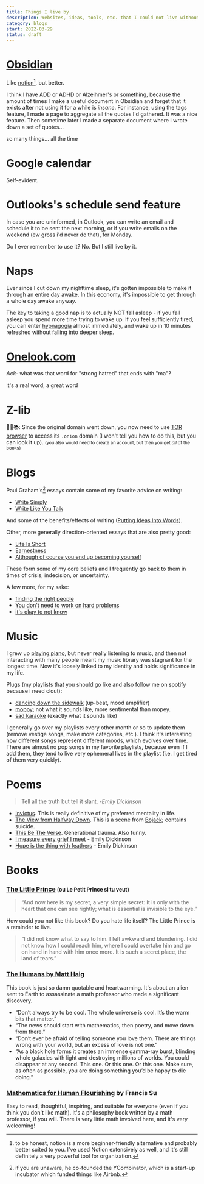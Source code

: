 ```yaml
---
title: Things I live by
description: Websites, ideas, tools, etc. that I could not live without, in no particular order.
category: blogs
start: 2022-03-29
status: draft
---
```


# [Obsidian](https://obsidian.md)

Like [notion](https://notion.so)[^1], but better. 

I think I have ADD or ADHD or Alzeihmer's or something, because the amount of times I make a useful document in Obsidian and forget that it exists after not using it for a while is _insane_. 
For instance, using the tags feature, I made a page to aggregate all the quotes I'd gathered. It was a nice feature. Then sometime later I made a separate document where I wrote down a set of quotes...
 
<article-image src='obsidian-tasks.jpg' alt='a screenshot of a todo list set up in Obsidian'>
</article-image>
<div class='img-caption'> so many things... all the time </div>

# Google calendar

Self-evident.

# Outlooks's schedule send feature

In case you are uninformed, in Outlook, you can write an email and schedule it to be sent the next morning, or if you write emails on the weekend (ew gross i'd never do that), for Monday.

Do I ever remember to use it? No. But I still live by it.

# Naps

Ever since I cut down my nighttime sleep, it's gotten impossible to make it through an entire day awake. 
In this economy, it's impossible to get through a whole day awake anyway.

The key to taking a good nap is to actually NOT fall asleep - if you fall asleep you spend more time trying to wake up. 
If you feel sufficiently tired, you can enter [hypnagogia](https://en.wikipedia.org/wiki/Hypnagogia) almost immediately, and wake up in 10 minutes refreshed without falling into deeper sleep.

# [Onelook.com](https://onelook.com)
_Ack-_ what was that word for "strong hatred" that ends with "ma"?

<article-image src='anathema.png' alt='a screenshot of Onelook thesaurus returning a list of words which mean strongly hated, finding anathema'> </article-image>
<div class='img-caption'> it's a real word, a great word </div>

# Z-lib
🏴‍☠️📚: Since the original domain went down, you now need to use [TOR browser](https://www.torproject.org) to access its `.onion` domain (I won't tell you how to do this, but you can look it up).
<small class='whisper'> (you also would need to create an account, but then you get _all_ of the books) </small>

# Blogs 

Paul Graham's[^who?] essays contain some of my favorite advice on writing:

- [Write Simply](http://www.paulgraham.com/simply.html)
- [Write Like You Talk](http://www.paulgraham.com/talk.html)

And some of the benefits/effects of writing ([Putting Ideas Into Words](http://www.paulgraham.com/words.html)).

Other, more generally direction-oriented essays that are also pretty good:

- [Life Is Short](http://www.paulgraham.com/vb.html)
- [Earnestness](http://paulgraham.com/earnest.html)
- [Although of course you end up becoming yourself](https://mitadmissions.org/blogs/entry/choosing-to-become-yourself/)

These form some of my core beliefs and I frequently go back to them in times of crisis, indecision, or uncertainty.

A few more, for my sake:

- [finding the right people](https://nicoles.substack.com/p/finding-the-right-people)
- [You don't need to work on hard problems](https://www.benkuhn.net/hard/)
- [it's okay to not know](https://mitadmissions.org/blogs/entry/it-is-okay-to-not-know/)

# Music

I grew up [playing piano](https://www.kennethsun.net/posts/c-sharp-minor), but never really listening to music, and then not interacting with many people meant my music library was stagnant for the longest time.
Now it's loosely linked to my identity and holds significance in my life.

Plugs (my playlists that you should go like and also follow me on spotify because i need clout):

- [dancing down the sidewalk](https://open.spotify.com/playlist/0JKgiTGaaXoUpfLvEPd7YM?si=e0f52fa686f54dd5) (up-beat, mood amplifier)
- [moppy](https://open.spotify.com/playlist/6wNJphAVy0JMnc01R4huU1?si=d9e08470e34846de); not what it sounds like, more sentimental than mopey.
- [sad karaoke](https://open.spotify.com/playlist/2PiczkgGSNVrgU47dDLaTW?si=5205a36262124e8a) (exactly what it sounds like)

I generally go over my playlists every other month or so to update them (remove vestige songs, make more categories, etc.).
I think it's interesting how different songs represent different moods, which evolves over time.
There are almost no pop songs in my favorite playlists, because even if I add them, they tend to live very ephemeral lives in the playlist (i.e. I get tired of them very quickly).

# Poems
> Tell all the truth but tell it slant.
> -_Emily Dickinson_

- [Invictus](https://poets.org/poem/invictus). This is really definitive of my preferred mentality in life.
- [The View from Halfway Down](https://www.youtube.com/watch?v=u1_EBSlnDlU). This is a scene from [Bojack](https://en.wikipedia.org/wiki/BoJack_Horseman); contains suicide.
- [This Be The Verse](https://www.poetryfoundation.org/poems/48419/this-be-the-verse). Generational trauma. Also funny.
- [I measure every grief I meet](https://poets.org/poem/i-measure-every-grief-i-meet-561) - Emily Dickinson
- [Hope is the thing with feathers](https://poets.org/poem/hope-thing-feathers-254) - Emily Dickinson

# Books

### [The Little Prince](https://en.wikipedia.org/wiki/The_Little_Prince) <small class='whisper'> (ou Le Petit Prince si tu veut) </small>

> “And now here is my secret, a very simple secret: It is only with the heart that one can see rightly; what is essential is invisible to the eye.” 

How could you not like this book? Do you hate life itself?
The Little Prince is a reminder to live.

> “I did not know what to say to him. I felt awkward and blundering. I did not know how I could reach him, where I could overtake him and go on hand in hand with him once more. It is such a secret place, the land of tears.”

### [The Humans by Matt Haig](https://www.amazon.com/Humans-Novel-Matt-Haig/dp/1476730598)

This book is just so damn quotable and heartwarming.
It's about an alien sent to Earth to assassinate a math professor who made a significant discovery.

- “Don’t always try to be cool. The whole universe is cool. It’s the warm bits that matter.”
- “The news should start with mathematics, then poetry, and move down from there.”
- “Don’t ever be afraid of telling someone you love them. There are things wrong with your world, but an excess of love is not one.”
- “As a black hole forms it creates an immense gamma-ray burst, blinding whole galaxies with light and destroying millions of worlds. You could disappear at any second. This one. Or this one. Or this one. Make sure, as often as possible, you are doing something you’d be happy to die doing.”

### [Mathematics for Human Flourishing](https://www.francissu.com/flourishing) by Francis Su

Easy to read, thoughtful, inspiring, and suitable for everyone (even if you think you don't like math). 
It's a philosophy book written by a math professor, if you will.
There is very little math involved here, and it's very welcoming!


[^1]: to be honest, notion is a more beginner-friendly alternative and probably better suited to you. I've used Notion extensively as well, and it's still definitely a very powerful tool for organization.
[^who?]: if you are unaware, he co-founded the YCombinator, which is a start-up incubator which funded things like Airbnb. 
